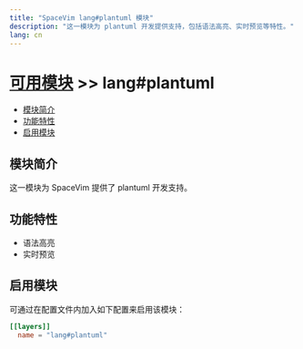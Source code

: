 ```yaml
---
title: "SpaceVim lang#plantuml 模块"
description: "这一模块为 plantuml 开发提供支持，包括语法高亮、实时预览等特性。"
lang: cn
---
```


# [可用模块](../../) >> lang#plantuml

<!-- vim-markdown-toc GFM -->

- [模块简介](#模块简介)
- [功能特性](#功能特性)
- [启用模块](#启用模块)

<!-- vim-markdown-toc -->

## 模块简介

这一模块为 SpaceVim 提供了 plantuml 开发支持。

## 功能特性

- 语法高亮
- 实时预览


## 启用模块

可通过在配置文件内加入如下配置来启用该模块：

```toml
[[layers]]
  name = "lang#plantuml"
```
